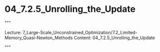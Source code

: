 # 04_7.2.5_Unrolling_the_Update

"""

Lecture: 7_Large-Scale_Unconstrained_Optimization/7.2_Limited-Memory_Quasi-Newton_Methods
Content: 04_7.2.5_Unrolling_the_Update

"""

